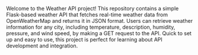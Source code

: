 Welcome to the Weather API project! This repository contains a simple Flask-based weather API that fetches real-time weather data from OpenWeatherMap and returns it in JSON format. Users can retrieve weather information for any city, including temperature, description, humidity, pressure, and wind speed, by making a GET request to the API. Quick to set up and easy to use, this project is perfect for learning about API development and integration.
